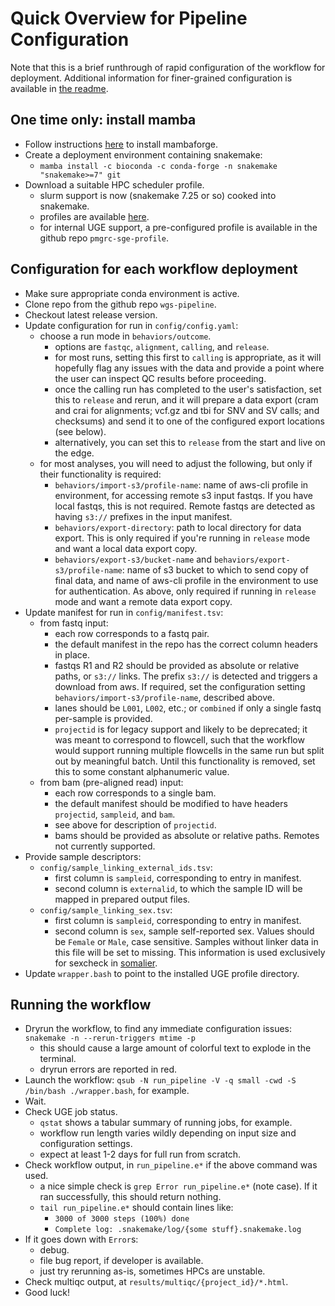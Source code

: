 # Quick Overview for Pipeline Configuration

Note that this is a brief runthrough of rapid configuration
of the workflow for deployment. Additional information for
finer-grained configuration is available in [the readme](README.md).

## One time only: install mamba
- Follow instructions [here](https://mamba.readthedocs.io/en/latest/installation.html) to install mambaforge.
- Create a deployment environment containing snakemake:
    - `mamba install -c bioconda -c conda-forge -n snakemake "snakemake>=7" git`
- Download a suitable HPC scheduler profile.
    - slurm support is now (snakemake 7.25 or so) cooked into snakemake.
    - profiles are available [here](https://github.com/Snakemake-Profiles).
    - for internal UGE support, a pre-configured profile is available in the github repo `pmgrc-sge-profile`.

## Configuration for each workflow deployment
- Make sure appropriate conda environment is active.
- Clone repo from the github repo `wgs-pipeline`.
- Checkout latest release version.
- Update configuration for run in `config/config.yaml`:
    - choose a run mode in `behaviors/outcome`.
        - options are `fastqc`, `alignment`, `calling`, and `release`.
        - for most runs, setting this first to `calling` is appropriate, as it will hopefully flag any issues
          with the data and provide a point where the user can inspect QC results before proceeding.
        - once the calling run has completed to the user's satisfaction, set this to `release` and rerun,
          and it will prepare a data export (cram and crai for alignments; vcf.gz and tbi for SNV and SV calls;
          and checksums) and send it to one of the configured export locations (see below).
        - alternatively, you can set this to `release` from the start and live on the edge.
    - for most analyses, you will need to adjust the following, but only if their functionality is required:
        - `behaviors/import-s3/profile-name`: name of aws-cli profile in environment, for accessing remote s3 input fastqs.
          If you have local fastqs, this is not required. Remote fastqs are detected as having `s3://` prefixes
          in the input manifest.
        - `behaviors/export-directory`: path to local directory for data export. This is only required if you're running
          in `release` mode and want a local data export copy.
        - `behaviors/export-s3/bucket-name` and `behaviors/export-s3/profile-name`: name of s3 bucket to which to send copy
          of final data, and name of aws-cli profile in the environment to use for authentication. As above,
          only required if running in `release` mode and want a remote data export copy.
- Update manifest for run in `config/manifest.tsv`:
    - from fastq input:
        - each row corresponds to a fastq pair.
        - the default manifest in the repo has the correct column headers in place.
        - fastqs R1 and R2 should be provided as absolute or relative paths, or `s3://` links. The prefix
          `s3://` is detected and triggers a download from aws. If required, set the configuration setting
          `behaviors/import-s3/profile-name`, described above.
        - lanes should be `L001`, `L002`, etc.; or `combined` if only a single fastq per-sample is provided.
        - `projectid` is for legacy support and likely to be deprecated; it was meant to correspond to flowcell,
          such that the workflow would support running multiple flowcells in the same run but split out by meaningful
          batch. Until this functionality is removed, set this to some constant alphanumeric value.
    - from bam (pre-aligned read) input:
        - each row corresponds to a single bam.
        - the default manifest should be modified to have headers `projectid`, `sampleid`, and `bam`.
        - see above for description of `projectid`.
        - bams should be provided as absolute or relative paths. Remotes not currently supported.
- Provide sample descriptors:
    - `config/sample_linking_external_ids.tsv`:
        - first column is `sampleid`, corresponding to entry in manifest.
        - second column is `externalid`, to which the sample ID will be mapped in prepared output files.
    - `config/sample_linking_sex.tsv`:
        - first column is `sampleid`, corresponding to entry in manifest.
        - second column is `sex`, sample self-reported sex. Values should be `Female` or `Male`, case sensitive.
          Samples without linker data in this file will be set to missing. This information is used exclusively
          for sexcheck in [somalier](https://github.com/brentp/somalier).
- Update `wrapper.bash` to point to the installed UGE profile directory.

## Running the workflow

- Dryrun the workflow, to find any immediate configuration issues: `snakemake -n --rerun-triggers mtime -p`
  - this should cause a large amount of colorful text to explode in the terminal.
  - dryrun errors are reported in red.
- Launch the workflow: `qsub -N run_pipeline -V -q small -cwd -S /bin/bash ./wrapper.bash`, for example.
- Wait.
- Check UGE job status.
    - `qstat` shows a tabular summary of running jobs, for example.
    - workflow run length varies wildly depending on input size and configuration settings.
    - expect at least 1-2 days for full run from scratch.
- Check workflow output, in `run_pipeline.e*` if the above command was used.
    - a nice simple check is `grep Error run_pipeline.e*` (note case). If it ran successfully, this should return nothing.
    - `tail run_pipeline.e*` should contain lines like:
        - `3000 of 3000 steps (100%) done`
        - `Complete log: .snakemake/log/{some stuff}.snakemake.log`
- If it goes down with `Error`s:
    - debug.
    - file bug report, if developer is available.
    - just try rerunning as-is, sometimes HPCs are unstable.
- Check multiqc output, at `results/multiqc/{project_id}/*.html`.
- Good luck!
